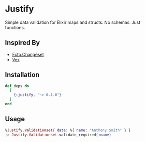 # Justify

Simple data validation for Elixir maps and structs. No schemas. Just
functions.

## Inspired By

* [Ecto.Changeset](https://hexdocs.pm/ecto/Ecto.Changeset.html#module-validations-and-constraints)
* [Vex](https://github.com/CargoSense/vex)

## Installation

```elixir
def deps do
  [
    {:justify, "~> 0.1.0"}
  ]
end
```

## Usage

```elixir
%Justify.Validationset{ data: %{ name: "Anthony Smith" } }
|> Justify.Validationset.validate_required(:name)
```
